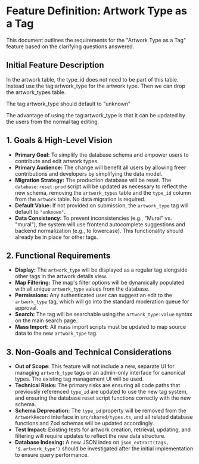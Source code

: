 # Feature Definition: Artwork Type as a Tag

This document outlines the requirements for the "Artwork Type as a Tag" feature based on the clarifying questions answered.

## Initial Feature Description

In the artwork table, the type_id does not need to be part of this table.
Instead use the tag:artwork_type for the artwork type.
Then we can drop the artwork_types table.

The tag:artwork_type should default to "unknown"

The advantage of using the tag:artwork_type is that it can be updated by the users from the normal tag editing.

## 1. Goals & High-Level Vision

* **Primary Goal:** To simplify the database schema and empower users to contribute and edit artwork types.
* **Primary Audience:** The change will benefit all users by allowing freer contributions and developers by simplifying the data model.
* **Migration Strategy:** The production database will be reset. The `database:reset:prod` script will be updated as necessary to reflect the new schema, removing the `artwork_types` table and the `type_id` column from the `artwork` table. No data migration is required.
* **Default Value:** If not provided on submission, the `artwork_type` tag will default to `"unknown"`.
* **Data Consistency:** To prevent inconsistencies (e.g., "Mural" vs. "mural"), the system will use frontend autocomplete suggestions and backend normalization (e.g., to lowercase). This functionality should already be in place for other tags.

## 2. Functional Requirements

* **Display:** The `artwork_type` will be displayed as a regular tag alongside other tags in the artwork details view.
* **Map Filtering:** The map's filter options will be dynamically populated with all unique `artwork_type` values from the database.
* **Permissions:** Any authenticated user can suggest an edit to the `artwork_type` tag, which will go into the standard moderation queue for approval.
* **Search:** The tag will be searchable using the `artwork_type:value` syntax on the main search page.
* **Mass Import:** All mass import scripts must be updated to map source data to the new `artwork_type` tag.

## 3. Non-Goals and Technical Considerations

* **Out of Scope:** This feature will not include a new, separate UI for managing `artwork_type` tags or an admin-only interface for canonical types. The existing tag management UI will be used.
* **Technical Risks:** The primary risks are ensuring all code paths that previously referenced `type_id` are updated to use the new tag system, and ensuring the database reset script functions correctly with the new schema.
* **Schema Deprecation:** The `type_id` property will be removed from the `ArtworkRecord` interface in `src/shared/types.ts`, and all related database functions and Zod schemas will be updated accordingly.
* **Test Impact:** Existing tests for artwork creation, retrieval, updating, and filtering will require updates to reflect the new data structure.
* **Database Indexing:** A new JSON index on `json_extract(tags, '$.artwork_type')` should be investigated after the initial implementation to ensure query performance.

